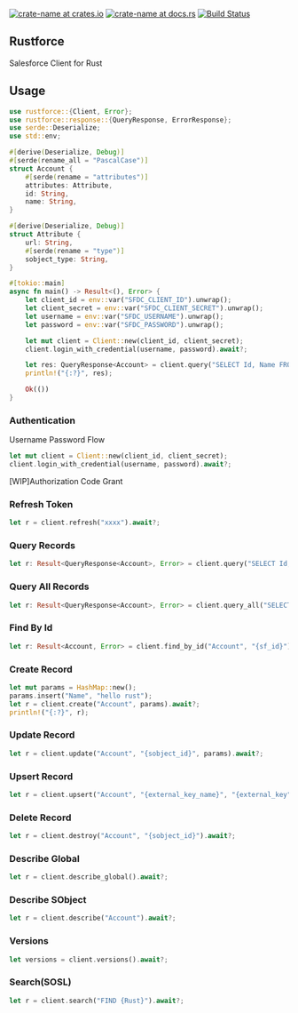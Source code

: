 [![crate-name at crates.io](https://img.shields.io/crates/v/rustforce.svg)](https://crates.io/crates/rustforce)
[![crate-name at docs.rs](https://docs.rs/rustforce/badge.svg)](https://docs.rs/rustforce)
[![Build Status](https://travis-ci.org/tzmfreedom/rustforce.svg?branch=master)](https://travis-ci.org/tzmfreedom/rustforce)

## Rustforce

Salesforce Client for Rust

## Usage

```rust
use rustforce::{Client, Error};
use rustforce::response::{QueryResponse, ErrorResponse};
use serde::Deserialize;
use std::env;

#[derive(Deserialize, Debug)]
#[serde(rename_all = "PascalCase")]
struct Account {
    #[serde(rename = "attributes")]
    attributes: Attribute,
    id: String,
    name: String,
}

#[derive(Deserialize, Debug)]
struct Attribute {
    url: String,
    #[serde(rename = "type")]
    sobject_type: String,
}

#[tokio::main]
async fn main() -> Result<(), Error> {
    let client_id = env::var("SFDC_CLIENT_ID").unwrap();
    let client_secret = env::var("SFDC_CLIENT_SECRET").unwrap();
    let username = env::var("SFDC_USERNAME").unwrap();
    let password = env::var("SFDC_PASSWORD").unwrap();

    let mut client = Client::new(client_id, client_secret);
    client.login_with_credential(username, password).await?;

    let res: QueryResponse<Account> = client.query("SELECT Id, Name FROM Account WHERE id = '0012K00001drfGYQAY'".to_string()).await?;
    println!("{:?}", res);

    Ok(())
}
```

### Authentication

Username Password Flow
```rust
let mut client = Client::new(client_id, client_secret);
client.login_with_credential(username, password).await?;
```

[WIP]Authorization Code Grant

### Refresh Token

```rust
let r = client.refresh("xxxx").await?;
```

### Query Records

```rust
let r: Result<QueryResponse<Account>, Error> = client.query("SELECT Id, Name FROM Account").await?;
```

### Query All Records

```rust
let r: Result<QueryResponse<Account>, Error> = client.query_all("SELECT Id, Name FROM Account").await?;
```

### Find By Id

```rust
let r: Result<Account, Error> = client.find_by_id("Account", "{sf_id}").await?;
```

### Create Record

```rust
let mut params = HashMap::new();
params.insert("Name", "hello rust");
let r = client.create("Account", params).await?;
println!("{:?}", r);
```

### Update Record

```rust
let r = client.update("Account", "{sobject_id}", params).await?;
```

### Upsert Record

```rust
let r = client.upsert("Account", "{external_key_name}", "{external_key", params).await?;
```

### Delete Record

```rust
let r = client.destroy("Account", "{sobject_id}").await?;
```

### Describe Global

```rust
let r = client.describe_global().await?;
```

### Describe SObject

```rust
let r = client.describe("Account").await?;
```

### Versions

```rust
let versions = client.versions().await?;
```

### Search(SOSL)

```rust
let r = client.search("FIND {Rust}").await?;
```

